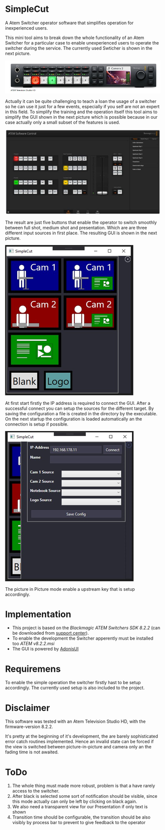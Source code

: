 # SimpleCut

A Atem Switcher operator software that simplifies operation for inexperienced users.

This mini tool aims to break down the whole functionality of an Atem Switcher for a particular case to enable unexperienced users to operate the switcher during the service. The currently used Swticher is shown in the next picture.

![Preview](images/Switcher.jpg)

Actually it can be quite challenging to teach a loan the usage of a switcher so he can use it  just for a few events, especially if you self are not an expert in this field. To simplify the training and the operation itself this tool aims to simplify the GUI shown in the next picture which is possible because in our case actually only a small subset of the features is used.

![Preview](images/SwitcherControl.jpg)

The result are just five buttons that enable the operator to switch smoothly between full shot, medium shot and presentation. Which are are three different input sources in first place.  The resulting GUI is shown in the next picture.

![Preview](images/SimplifiedGui.jpg)

At first start firstly the IP address is required to connect the GUI. After a successful connect you can setup the sources for the different target. By saving the configuration a file is created in the directory by the executable. On the next startup the configuration is loaded automatically an the connection is setup if possible.

![Preview](images/SetupGui.jpg)

The picture in Picture mode enable a upstream key that is setup accordingly.

# Implementation
- This project is based on the *Blackmagic ATEM Switchers SDK 8.2.2* (can be downloaded from  [support center](https://www.blackmagicdesign.com/de/support/)). 
- To enable the development the Switcher apperently must be installed too *ATEM v8.2.2.msi*
- The GUI is powered by [AdonisUI](https://github.com/benruehl/adonis-ui) 

# Requiremens
To enable the simple operation the switcher firstly hast to be setup accordingly. The currently used setup is also included to the project.

# Disclaimer

This software was tested with an Atem Television Studio HD, with the firmware-version 8.2.2.

It's pretty at the beginning of it's development, the are barely sophisticated error catch routines implemented. Hence an invalid state can be forced if the view is switched between picture-in-picture and camera only an the fading time is not awaited. 

# ToDo

1. The whole thing must made more robust, problem is that a have rarely access to the switcher.
2. After black is selected some sort of notification should be visible, since this mode actually can only be left by clicking on black again.
3. We also need a transparent view for our Presentation if only text is shown 
4. Transition time should be configurable, the transition should be also visibly by process bar to prevent to give feedback to the operator
